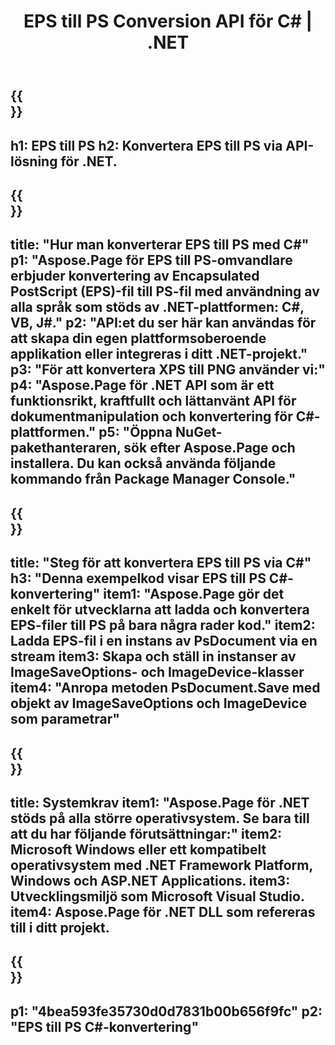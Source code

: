 ﻿---
translation: true
template: /_templates/_conversion-child-net.md
title: EPS till PS Conversion API för C# | .NET
url: /net/conversion/eps-to-ps/
description: Exempelkod för konvertering av EPS till PS C#. Använd API-exempelkod för batch EPS-filer till PS-konvertering inom VB.NET, Asp.NET eller någon .NET-baserad applikation.
informat: EPS
outformat: PS
otherformats: XPS PS
---

{{<section banner>}}
---
h1: EPS till PS
h2: Konvertera EPS till PS via API-lösning för .NET.
---

{{<section overview>}}
---
title: "Hur man konverterar EPS till PS med C#"
p1: "Aspose.Page för EPS till PS-omvandlare erbjuder konvertering av Encapsulated PostScript (EPS)-fil till PS-fil med användning av alla språk som stöds av .NET-plattformen: C#, VB, J#."
p2: "API:et du ser här kan användas för att skapa din egen plattformsoberoende applikation eller integreras i ditt .NET-projekt."
p3: "För att konvertera XPS till PNG använder vi:"
p4: "Aspose.Page för .NET API som är ett funktionsrikt, kraftfullt och lättanvänt API för dokumentmanipulation och konvertering för C#-plattformen."
p5: "Öppna NuGet-pakethanteraren, sök efter Aspose.Page och installera. Du kan också använda följande kommando från Package Manager Console."
---

{{<section feature1>}}
---
title: "Steg för att konvertera EPS till PS via C#"
h3: "Denna exempelkod visar EPS till PS C#-konvertering"
item1: "Aspose.Page gör det enkelt för utvecklarna att ladda och konvertera EPS-filer till PS på bara några rader kod."
item2: Ladda EPS-fil i en instans av PsDocument via en stream
item3: Skapa och ställ in instanser av ImageSaveOptions- och ImageDevice-klasser
item4: "Anropa metoden PsDocument.Save med objekt av ImageSaveOptions och ImageDevice som parametrar"
---

{{<section feature2>}}
---
title: Systemkrav
item1: "Aspose.Page för .NET stöds på alla större operativsystem. Se bara till att du har följande förutsättningar:"
item2: Microsoft Windows eller ett kompatibelt operativsystem med .NET Framework Platform, Windows och ASP.NET Applications.
item3: Utvecklingsmiljö som Microsoft Visual Studio.
item4: Aspose.Page för .NET DLL som refereras till i ditt projekt.
---

{{<section gist>}}
---
p1: "4bea593fe35730d0d7831b00b656f9fc"
p2: "EPS till PS C#-konvertering"
---


